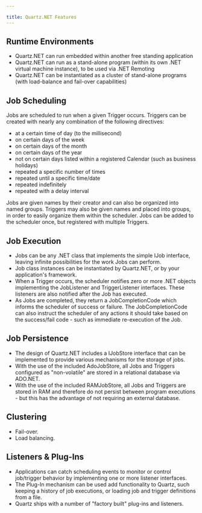 ```yaml
---

title: Quartz.NET Features
---
```


## Runtime Environments

* Quartz.NET can run embedded within another free standing application
* Quartz.NET can run as a stand-alone program (within its own .NET virtual machine instance), to be used via .NET Remoting
* Quartz.NET can be instantiated as a cluster of stand-alone programs (with load-balance and fail-over capabilities)

## Job Scheduling

Jobs are scheduled to run when a given Trigger occurs. Triggers can be created with nearly any combination of the following directives:

* at a certain time of day (to the millisecond)
* on certain days of the week
* on certain days of the month
* on certain days of the year
* not on certain days listed within a registered Calendar (such as business holidays)
* repeated a specific number of times
* repeated until a specific time/date
* repeated indefinitely
* repeated with a delay interval

Jobs are given names by their creator and can also be organized into named groups.
Triggers may also be given names and placed into groups, in order to easily organize them within the scheduler.
Jobs can be added to the scheduler once, but registered with multiple Triggers.

## Job Execution

* Jobs can be any .NET class that implements the simple IJob interface, leaving infinite possibilities for the work Jobs can perform.
* Job class instances can be instantiated by Quartz.NET, or by your application's framework.
* When a Trigger occurs, the scheduler notifies zero or more .NET objects implementing the JobListener and TriggerListener interfaces. These listeners are also notified after the Job has executed.
* As Jobs are completed, they return a JobCompletionCode which informs the scheduler of success or failure. The JobCompletionCode can also instruct the scheduler of any actions it should take based on the success/fail code - such as immediate re-execution of the Job.

## Job Persistence

* The design of Quartz.NET includes a IJobStore interface that can be implemented to provide various mechanisms for the storage of jobs.
* With the use of the included AdoJobStore, all Jobs and Triggers configured as "non-volatile" are stored in a relational database via ADO.NET.
* With the use of the included RAMJobStore, all Jobs and Triggers are stored in RAM and therefore do not persist between program executions - but this has the advantage of not requiring an external database.

## Clustering

* Fail-over.
* Load balancing.

## Listeners & Plug-Ins

* Applications can catch scheduling events to monitor or control job/trigger behavior by implementing one or more listener interfaces.
* The Plug-In mechanism can be used add functionality to Quartz, such keeping a history of job executions, or loading job and trigger definitions from a file.
* Quartz ships with a number of "factory built" plug-ins and listeners.
